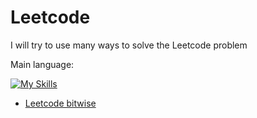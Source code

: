 # Leetcode
I will try to use many ways to solve the Leetcode problem

Main language: 

[![My Skills](https://skillicons.dev/icons?i=cpp,python)](https://skillicons.dev)

* [Leetcode bitwise](https://steveyang.blog/zh_tw/2022/07/02/leetcode-easy-bitwise-xor-summary/)
